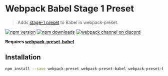 # Webpack Babel Stage 1 Preset
> Adds [stage-1 preset](http://babeljs.io/docs/plugins/preset-es2015/) to Babel in webpack-preset.

[![npm version](https://img.shields.io/npm/v/webpack-preset-babel-stage-1.svg?style=flat-square)](https://www.npmjs.com/package/webpack-preset-babel-es2015)
[![npm downloads](https://img.shields.io/npm/dm/webpack-preset-babel-stage-1.svg?style=flat-square)](https://www.npmjs.com/package/webpack-preset-babel-es2015)
[![webpack channel on discord](https://img.shields.io/badge/discord-%23webpack%20%40%20reactiflux-61dafb.svg?style=flat-square)](https://discord.gg/0ZcbPKXt5bVrknv7)

**Requires [webpack-preset-babel](https://github.com/webpack-preset/webpack-preset-babel)**

## Installation

```sh
npm install --save webpack-preset webpack-preset-babel webpack-preset-babel-stage-1
```
